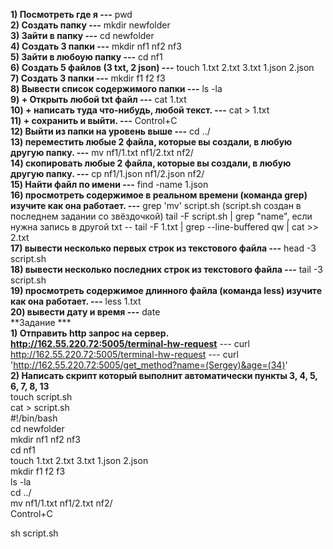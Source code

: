 **1) Посмотреть где я ---** pwd  
**2) Создать папку ---** mkdir newfolder  
**3) Зайти в папку ---** cd newfolder  
**4) Создать 3 папки ---** mkdir nf1 nf2 nf3  
**5) Зайти в любоую папку ---** cd nf1  
**6) Создать 5 файлов (3 txt, 2 json) ---** touch 1.txt 2.txt 3.txt 1.json 2.json  
**7) Создать 3 папки ---**  mkdir f1 f2 f3  
**8) Вывести список содержимого папки ---** ls -la  
**9) + Открыть любой txt файл ---** cat 1.txt  
**10) + написать туда что-нибудь, любой текст. ---** cat > 1.txt  
**11) + сохранить и выйти. ---** Control+C  
**12) Выйти из папки на уровень выше ---** cd ../  
**13) переместить любые 2 файла, которые вы создали, в любую другую папку. ---** mv nf1/1.txt nf1/2.txt nf2/  
**14) скопировать любые 2 файла, которые вы создали, в любую другую папку. ---** cp nf1/1.json nf1/2.json nf2/  
**15) Найти файл по имени ---** find -name 1.json  
**16) просмотреть содержимое в реальном времени (команда grep) изучите как она работает. ---** grep 'mv' script.sh  (script.sh создан в последнем задании со звёздочкой) tail -F script.sh | grep "name",
если нужна запись в другой txt -- tail -F 1.txt | grep --line-buffered qw | cat >> 2.txt  
**17) вывести несколько первых строк из текстового файла ---** head -3 script.sh  
**18) вывести несколько последних строк из текстового файла ---** tail -3 script.sh  
**19) просмотреть содержимое длинного файла (команда less) изучите как она работает. ---** less 1.txt  
**20) вывести дату и время ---** date  
**Задание ***  
**1) Отправить http запрос на сервер.
http://162.55.220.72:5005/terminal-hw-request** --- curl http://162.55.220.72:5005/terminal-hw-request --- curl 'http://162.55.220.72:5005/get_method?name=(Sergey)&age=(34)'  
**2) Написать скрипт который выполнит автоматически пункты 3, 4, 5, 6, 7, 8, 13**  
touch script.sh  
cat > script.sh  
#!/bin/bash  
cd newfolder  
mkdir nf1 nf2 nf3  
cd nf1  
touch 1.txt 2.txt 3.txt 1.json 2.json  
mkdir f1 f2 f3  
ls -la  
cd ../  
mv nf1/1.txt nf1/2.txt nf2/  
Control+C  

sh script.sh
